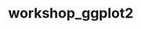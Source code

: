 
<!-- README.md is generated from README.Rmd. Please edit that file -->

# workshop\_ggplot2

<!-- badges: start -->

<!-- badges: end -->
